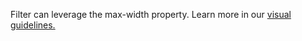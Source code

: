 Filter can leverage the max-width property. Learn more in our <a href="https://playbook.powerapp.cloud/visual_guidelines" target="_blank">visual guidelines.</a>

